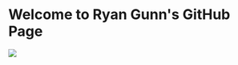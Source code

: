 <html>

<h1>Welcome to Ryan Gunn's GitHub Page</h1>

<a href="http://linkedin.com/in/ryangunn64"><img src="https://img.shields.io/badge/LinkedIn-0077B5?style=for-the-badge&logo=linkedin&logoColor=white"></a>

</html>
<!--
**ryangunn01/ryangunn01** is a ✨ _special_ ✨ repository because its `README.md` (this file) appears on your GitHub profile.

Here are some ideas to get you started:

- 🔭 I’m currently working on ...
- 🌱 I’m currently learning ...
- 👯 I’m looking to collaborate on ...
- 🤔 I’m looking for help with ...
- 💬 Ask me about ...
- 📫 How to reach me: ...
- 😄 Pronouns: ...
- ⚡ Fun fact: ...
-->
